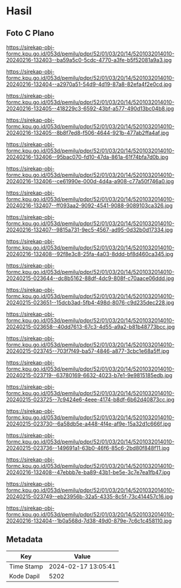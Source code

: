 # Hasil

## Foto C Plano

https://sirekap-obj-formc.kpu.go.id/053d/pemilu/pdpr/52/01/03/20/14/5201032014010-20240216-132403--ba59a5c0-5cdc-4770-a3fe-b5f52081a9a3.jpg

https://sirekap-obj-formc.kpu.go.id/053d/pemilu/pdpr/52/01/03/20/14/5201032014010-20240216-132404--a2970a51-54d9-4d19-87a8-82efa4f2e0cd.jpg

https://sirekap-obj-formc.kpu.go.id/053d/pemilu/pdpr/52/01/03/20/14/5201032014010-20240216-132405--418229c3-6592-43bf-a577-490d13bc04b8.jpg

https://sirekap-obj-formc.kpu.go.id/053d/pemilu/pdpr/52/01/03/20/14/5201032014010-20240216-132405--8b8f7ed8-f506-4644-921b-477ab2ffa4af.jpg

https://sirekap-obj-formc.kpu.go.id/053d/pemilu/pdpr/52/01/03/20/14/5201032014010-20240216-132406--95bac070-fd10-47da-861a-61f74bfa7d0b.jpg

https://sirekap-obj-formc.kpu.go.id/053d/pemilu/pdpr/52/01/03/20/14/5201032014010-20240216-132406--ce61990e-000d-4d4a-a908-c77a50f746a0.jpg

https://sirekap-obj-formc.kpu.go.id/053d/pemilu/pdpr/52/01/03/20/14/5201032014010-20240216-132407--ff093aa2-9092-4541-9088-9089103ca326.jpg

https://sirekap-obj-formc.kpu.go.id/053d/pemilu/pdpr/52/01/03/20/14/5201032014010-20240216-132407--9815a731-9ec5-4567-ad95-0d32b0d17334.jpg

https://sirekap-obj-formc.kpu.go.id/053d/pemilu/pdpr/52/01/03/20/14/5201032014010-20240216-132408--92f8e3c8-25fa-4a03-8ddd-bf8d460ca345.jpg

https://sirekap-obj-formc.kpu.go.id/053d/pemilu/pdpr/52/01/03/20/14/5201032014010-20240215-023644--dc8b5162-88df-4dc9-808f-c70aace06ddd.jpg

https://sirekap-obj-formc.kpu.go.id/053d/pemilu/pdpr/52/01/03/20/14/5201032014010-20240215-023651--15dcb3ad-5fb4-498d-8076-c9d235dec228.jpg

https://sirekap-obj-formc.kpu.go.id/053d/pemilu/pdpr/52/01/03/20/14/5201032014010-20240215-023658--40dd7613-67c3-4d55-a9a2-b81b48773bcc.jpg

https://sirekap-obj-formc.kpu.go.id/053d/pemilu/pdpr/52/01/03/20/14/5201032014010-20240215-023745--703f7f49-ba57-4846-a877-3cbc1e68a5ff.jpg

https://sirekap-obj-formc.kpu.go.id/053d/pemilu/pdpr/52/01/03/20/14/5201032014010-20240215-023719--63780169-6632-4023-b7e1-9e9815185edb.jpg

https://sirekap-obj-formc.kpu.go.id/053d/pemilu/pdpr/52/01/03/20/14/5201032014010-20240215-023725--7c9424e6-4eee-4174-b8df-6b62d40873cc.jpg

https://sirekap-obj-formc.kpu.go.id/053d/pemilu/pdpr/52/01/03/20/14/5201032014010-20240215-023730--6a58db5e-a448-4f4e-af9e-15a32d1c666f.jpg

https://sirekap-obj-formc.kpu.go.id/053d/pemilu/pdpr/52/01/03/20/14/5201032014010-20240215-023736--149691a1-63b0-46f6-85c6-2bd80f848f11.jpg

https://sirekap-obj-formc.kpu.go.id/053d/pemilu/pdpr/52/01/03/20/14/5201032014010-20240216-132408--47ebbb7e-ba89-43b1-be5e-3c7e7ea1fb47.jpg

https://sirekap-obj-formc.kpu.go.id/053d/pemilu/pdpr/52/01/03/20/14/5201032014010-20240215-023749--eb23956b-32a5-4335-8c5f-73c414457c16.jpg

https://sirekap-obj-formc.kpu.go.id/053d/pemilu/pdpr/52/01/03/20/14/5201032014010-20240216-132404--1b0a568d-7d38-49d0-879e-7c6c1c458110.jpg


## Metadata

| Key        | Value               |
| ---------- | ------------------- |
| Time Stamp | 2024-02-17 13:05:41 |
| Kode Dapil | 5202                |




